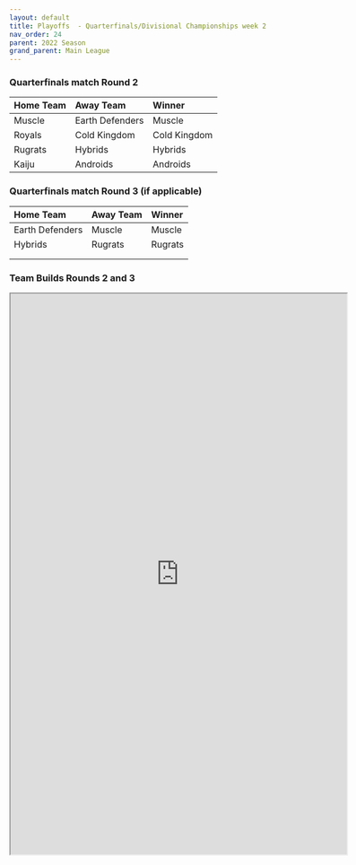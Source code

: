 ```yaml
---
layout: default
title: Playoffs  - Quarterfinals/Divisional Championships week 2
nav_order: 24
parent: 2022 Season
grand_parent: Main League
---
```


### Quarterfinals match Round 2

| Home Team | Away Team       | Winner       |
|:----------|:----------------|:-------------|
| Muscle    | Earth Defenders | Muscle       |
| Royals    | Cold Kingdom    | Cold Kingdom |
| Rugrats   | Hybrids         | Hybrids      |
| Kaiju     | Androids        | Androids     |


### Quarterfinals match Round 3 (if applicable)

| Home Team       | Away Team | Winner  |
|:----------------|:----------|:--------|
| Earth Defenders | Muscle    | Muscle  |
| Hybrids         | Rugrats   | Rugrats |
|                 |           |         |
|                 |           |         |


### Team Builds Rounds 2 and 3 

<iframe width=600 height=1000 scrolling="yes" src="https://docs.google.com/document/d/e/2PACX-1vSLMQ-BYUr4pd7UZ-H-hm9QFXNHuWlXNpgJC7PjMRF4m3R7Qpz9JXEp8OPBw2fUqch9bdcv5bhnDHlw/pub?embedded=true"></iframe>
